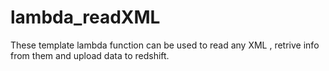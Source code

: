 # lambda_readXML
These template lambda function can be used
to read any XML , retrive info from them and 
upload data to redshift.
